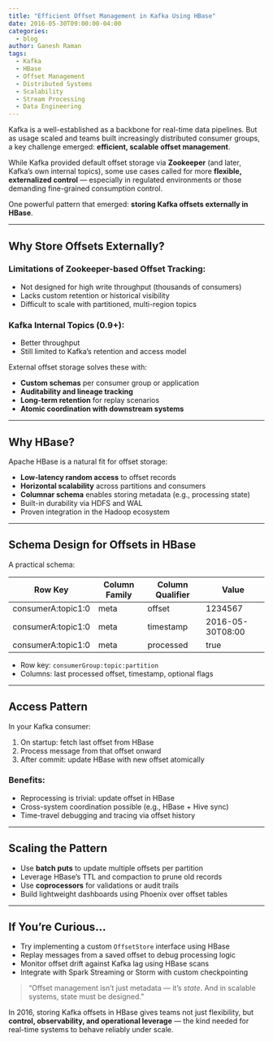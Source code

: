 ```yaml
---
title: "Efficient Offset Management in Kafka Using HBase"
date: 2016-05-30T09:00:00-04:00
categories:
  - blog
author: Ganesh Raman
tags:
  - Kafka
  - HBase
  - Offset Management
  - Distributed Systems
  - Scalability
  - Stream Processing
  - Data Engineering
---
```


Kafka is a well-established as a backbone for real-time data pipelines. But as usage scaled and teams built increasingly distributed consumer groups, a key challenge emerged: **efficient, scalable offset management**.

While Kafka provided default offset storage via **Zookeeper** (and later, Kafka’s own internal topics), some use cases called for more **flexible, externalized control** — especially in regulated environments or those demanding fine-grained consumption control.

One powerful pattern that emerged: **storing Kafka offsets externally in HBase**.

---

## Why Store Offsets Externally?

### Limitations of Zookeeper-based Offset Tracking:
- Not designed for high write throughput (thousands of consumers)
- Lacks custom retention or historical visibility
- Difficult to scale with partitioned, multi-region topics

### Kafka Internal Topics (0.9+):
- Better throughput
- Still limited to Kafka’s retention and access model

External offset storage solves these with:

- **Custom schemas** per consumer group or application
- **Auditability and lineage tracking**
- **Long-term retention** for replay scenarios
- **Atomic coordination with downstream systems**

---

## Why HBase?

Apache HBase is a natural fit for offset storage:

- **Low-latency random access** to offset records
- **Horizontal scalability** across partitions and consumers
- **Columnar schema** enables storing metadata (e.g., processing state)
- Built-in durability via HDFS and WAL
- Proven integration in the Hadoop ecosystem

---

## Schema Design for Offsets in HBase

A practical schema:

| Row Key                | Column Family | Column Qualifier | Value            |
|------------------------|---------------|------------------|------------------|
| consumerA:topic1:0     | meta          | offset           | 1234567          |
| consumerA:topic1:0     | meta          | timestamp        | 2016-05-30T08:00 |
| consumerA:topic1:0     | meta          | processed        | true             |

- Row key: `consumerGroup:topic:partition`
- Columns: last processed offset, timestamp, optional flags

---

## Access Pattern

In your Kafka consumer:

1. On startup: fetch last offset from HBase
2. Process message from that offset onward
3. After commit: update HBase with new offset atomically

### Benefits:
- Reprocessing is trivial: update offset in HBase
- Cross-system coordination possible (e.g., HBase + Hive sync)
- Time-travel debugging and tracing via offset history

---

## Scaling the Pattern

- Use **batch puts** to update multiple offsets per partition
- Leverage HBase’s TTL and compaction to prune old records
- Use **coprocessors** for validations or audit trails
- Build lightweight dashboards using Phoenix over offset tables

---

## If You’re Curious…

- Try implementing a custom `OffsetStore` interface using HBase
- Replay messages from a saved offset to debug processing logic
- Monitor offset drift against Kafka lag using HBase scans
- Integrate with Spark Streaming or Storm with custom checkpointing

> “Offset management isn’t just metadata — it’s *state*. And in scalable systems, state must be designed.”

In 2016, storing Kafka offsets in HBase gives teams not just flexibility, but **control, observability, and operational leverage** — the kind needed for real-time systems to behave reliably under scale.

